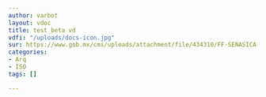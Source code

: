 ```yaml
---
author: varbot
layout: vdoc
title: test beta vd
vdfi: "/uploads/docs-icon.jpg"
sur: https://www.gob.mx/cms/uploads/attachment/file/434310/FF-SENASICA-001__Exportaci_n_.pdf
categories:
- Arq
- ISO
tags: []

---
```


